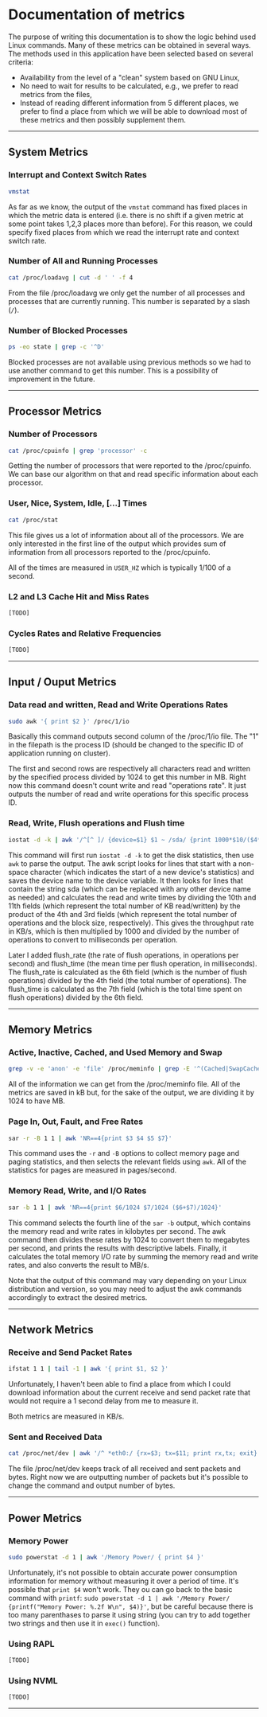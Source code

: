 # Documentation of metrics 

The purpose of writing this documentation is to show the logic behind used Linux commands. Many of these metrics can be obtained in several ways. The methods used in this application have been selected based on several criteria:

- Availability from the level of a "clean" system based on GNU Linux,
- No need to wait for results to be calculated, e.g., we prefer to read metrics from the files,
- Instead of reading different information from 5 different places, we prefer to find a place from which we will be able to download most of these metrics and then possibly supplement them.

---

## System Metrics

### Interrupt and Context Switch Rates

```bash
vmstat
```

As far as we know, the output of the `vmstat` command has fixed places in which the metric data is entered (i.e. there is no shift if a given metric at some point takes 1,2,3 places more than before). For this reason, we could specify fixed places from which we read the interrupt rate and context switch rate.

### Number of All and Running Processes

```bash
cat /proc/loadavg | cut -d ' ' -f 4
```

From the file /proc/loadavg we only get the number of all processes and processes that are currently running. This number is separated by a slash (`/`).

### Number of Blocked Processes

```bash
ps -eo state | grep -c '^D'
```

Blocked processes are not available using previous methods so we had to use another command to get this number. This is a possibility of improvement in the future.

---

## Processor Metrics

### Number of Processors

```bash
cat /proc/cpuinfo | grep 'processor' -c
```

Getting the number of processors that were reported to the /proc/cpuinfo. We can base our algorithm on that and read specific information about each processor.

### User, Nice, System, Idle, [...] Times

```bash
cat /proc/stat
```

This file gives us a lot of information about all of the processors. We are only interested in the first line of the output which provides sum of information from all processors reported to the /proc/cpuinfo.

All of the times are measured in `USER_HZ` which is typically 1/100 of a second.

### L2 and L3 Cache Hit and Miss Rates

```bash
[TODO]
```

### Cycles Rates and Relative Frequencies

```bash
[TODO]
```

---

## Input / Ouput Metrics

### Data read and written, Read and Write Operations Rates

```bash
sudo awk '{ print $2 }' /proc/1/io
```

Basically this command outputs second column of the /proc/1/io file. The "1" in the filepath is the process ID (should be changed to the specific ID of application running on cluster). 

The first and second rows are respectively all characters read and written by the specified process divided by 1024 to get this number in MB. Right now this command doesn't count write and read "operations rate". It just outputs the number of read and write operations for this specific process ID.

### Read, Write, Flush operations and Flush time

```bash
iostat -d -k | awk '/^[^ ]/ {device=$1} $1 ~ /sda/ {print 1000*$10/($4*$3), 1000*$11/($4*$3), $6/$4, $7/$6}'
```

This command will first run `iostat -d -k` to get the disk statistics, then use `awk` to parse the output. The awk script looks for lines that start with a non-space character (which indicates the start of a new device's statistics) and saves the device name to the device variable. It then looks for lines that contain the string sda (which can be replaced with any other device name as needed) and calculates the read and write times by dividing the 10th and 11th fields (which represent the total number of KB read/written) by the product of the 4th and 3rd fields (which represent the total number of operations and the block size, respectively). This gives the throughput rate in KB/s, which is then multiplied by 1000 and divided by the number of operations to convert to milliseconds per operation.

Later I added flush_rate (the rate of flush operations, in operations per second) and flush_time (the mean time per flush operation, in milliseconds). The flush_rate is calculated as the 6th field (which is the number of flush operations) divided by the 4th field (the total number of operations). The flush_time is calculated as the 7th field (which is the total time spent on flush operations) divided by the 6th field.

---

## Memory Metrics

### Active, Inactive, Cached, and Used Memory and Swap

```bash
grep -v -e 'anon' -e 'file' /proc/meminfo | grep -E '^(Cached|SwapCached|SwapTotal|SwapFree|Active|Inactive)' | awk '{print $2}'
```

All of the information we can get from the /proc/meminfo file. All of the metrics are saved in kB but, for the sake of the output, we are dividing it by 1024 to have MB.

### Page In, Out, Fault, and Free Rates

```bash
sar -r -B 1 1 | awk 'NR==4{print $3 $4 $5 $7}'
```

This command uses the `-r` and `-B` options to collect memory page and paging statistics, and then selects the relevant fields using `awk`. All of the statistics for pages are measured in pages/second.

### Memory Read, Write, and I/O Rates

```bash
sar -b 1 1 | awk 'NR==4{print $6/1024 $7/1024 ($6+$7)/1024}'
```

This command selects the fourth line of the `sar -b` output, which contains the memory read and write rates in kilobytes per second. The awk command then divides these rates by 1024 to convert them to megabytes per second, and prints the results with descriptive labels. Finally, it calculates the total memory I/O rate by summing the memory read and write rates, and also converts the result to MB/s.

Note that the output of this command may vary depending on your Linux distribution and version, so you may need to adjust the awk commands accordingly to extract the desired metrics.

---

## Network Metrics

### Receive and Send Packet Rates

```bash
ifstat 1 1 | tail -1 | awk '{ print $1, $2 }'
```

Unfortunately, I haven't been able to find a place from which I could download information about the current receive and send packet rate that would not require a 1 second delay from me to measure it.

Both metrics are measured in KB/s.

### Sent and Received Data

```bash
cat /proc/net/dev | awk '/^ *eth0:/ {rx=$3; tx=$11; print rx,tx; exit}'
```

The file /proc/net/dev keeps track of all received and sent packets and bytes. Right now we are outputting number of packets but it's possible to change the command and output number of bytes.

---

## Power Metrics

### Memory Power

```bash
sudo powerstat -d 1 | awk '/Memory Power/ { print $4 }'
```

Unfortunately, it's not possible to obtain accurate power consumption information for memory without measuring it over a period of time. It's possible that `print $4` won't work. They ou can go back to the basic command with `printf`: `sudo powerstat -d 1 | awk '/Memory Power/ {printf("Memory Power: %.2f W\n", $4)}'`, but be careful because there is too many parenthases to parse it using string (you can try to add together two strings and then use it in `exec()` function).

### Using RAPL

```bash
[TODO]
```

### Using NVML

```bash
[TODO]
```

---